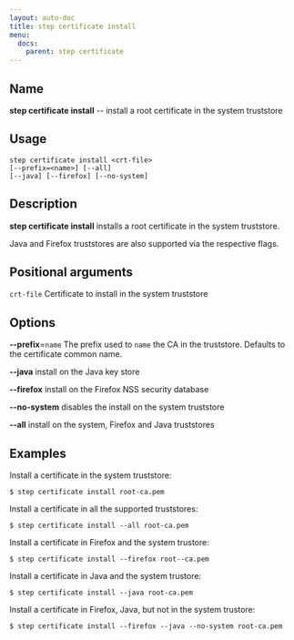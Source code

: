 ```yaml
---
layout: auto-doc
title: step certificate install
menu:
  docs:
    parent: step certificate
---
```


## Name
**step certificate install** -- install a root certificate in the system truststore

## Usage

```raw
step certificate install <crt-file>
[--prefix=<name>] [--all]
[--java] [--firefox] [--no-system]
```

## Description

**step certificate install** installs a root certificate in the system
truststore.

Java and Firefox truststores are also supported via the respective flags.

## Positional arguments

`crt-file`
Certificate to install in the system truststore

## Options


**--prefix**=`name`
The prefix used to `name` the CA in the truststore. Defaults to the
certificate common name.

**--java**
install on the Java key store

**--firefox**
install on the Firefox NSS security database

**--no-system**
disables the install on the system truststore

**--all**
install on the system, Firefox and Java truststores

## Examples

Install a certificate in the system truststore:
```shell
$ step certificate install root-ca.pem
```

Install a certificate in all the supported truststores:
```shell
$ step certificate install --all root-ca.pem
```

Install a certificate in Firefox and the system trustore:
```shell
$ step certificate install --firefox root--ca.pem
```

Install a certificate in Java and the system trustore:
```shell
$ step certificate install --java root-ca.pem
```

Install a certificate in Firefox, Java, but not in the system trustore:
```shell
$ step certificate install --firefox --java --no-system root-ca.pem
```

